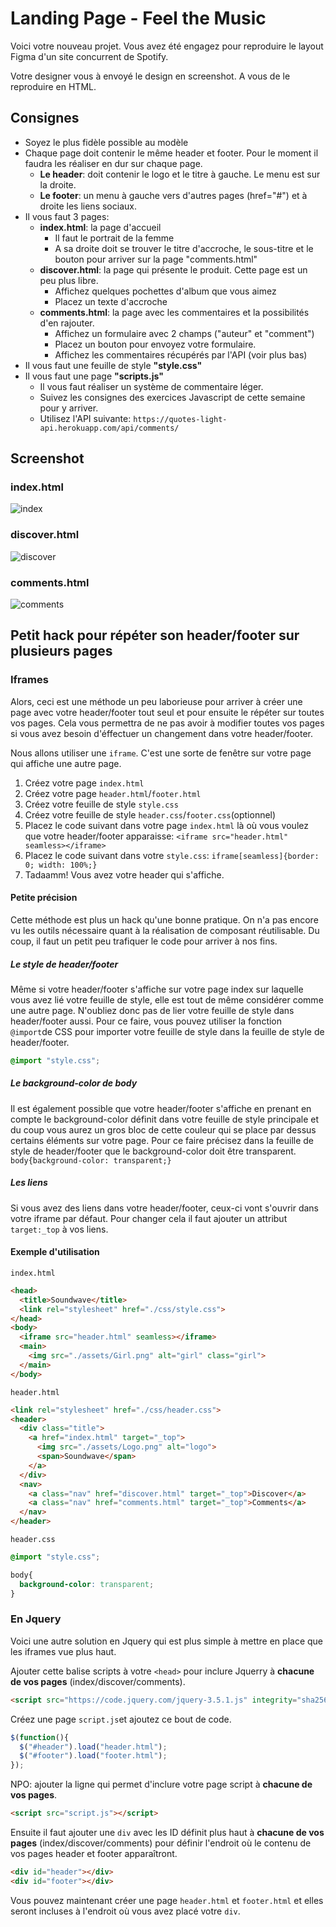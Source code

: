 # Landing Page - Feel the Music

Voici votre nouveau projet. Vous avez été engagez pour reproduire le layout Figma d'un site concurrent de Spotify.

Votre designer vous à envoyé le design en screenshot. A vous de le reproduire en HTML.

## Consignes

* Soyez le plus fidèle possible au modèle
* Chaque page doit contenir le même header et footer. Pour le moment il faudra les réaliser en dur sur chaque page. 
  * **Le header**: doit contenir le logo et le titre à gauche. Le menu est sur la droite.
  * **Le footer**: un menu à gauche vers d'autres pages (href="#") et à droite les liens sociaux.
* Il vous faut 3 pages: 
  * **index.html**: la page d'accueil
    * Il faut le portrait de la femme
    * A sa droite doit se trouver le titre d'accroche, le sous-titre et le bouton pour arriver sur la page "comments.html"
  * **discover.html**: la page qui présente le produit. Cette page est un peu plus libre.
    * Affichez quelques pochettes d'album que vous aimez
    * Placez un texte d'accroche
  * **comments.html**: la page avec les commentaires et la possibilités d'en rajouter.
    * Affichez un formulaire avec 2 champs ("auteur" et "comment")
    * Placez un bouton pour envoyez votre formulaire.
    * Affichez les commentaires récupérés par l'API (voir plus bas) 
* Il vous faut une feuille de style **"style.css"**
* Il vous faut une page **"scripts.js"**
  * Il vous faut réaliser un système de commentaire léger. 
  * Suivez les consignes des exercices Javascript de cette semaine pour y arriver.
  * Utilisez l'API suivante: `https://quotes-light-api.herokuapp.com/api/comments/`

## Screenshot

### index.html

![index](../../Img/index.png)

### discover.html

![discover](../../Img/discover.png)

### comments.html

![comments](../../Img/comment.png)

## Petit hack pour répéter son header/footer sur plusieurs pages

### Iframes

Alors, ceci est une méthode un peu laborieuse pour arriver à créer une page avec votre header/footer tout seul et pour ensuite le répéter sur toutes vos pages. Cela vous permettra de ne pas avoir à modifier toutes vos pages si vous avez besoin d'éffectuer un changement dans votre header/footer.

Nous allons utiliser une `iframe`. C'est une sorte de fenêtre sur votre page qui affiche une autre page. 

1. Créez votre page `index.html`
2. Créez votre page `header.html`/`footer.html`
3. Créez votre feuille de style `style.css`
4. Créez votre feuille de style `header.css`/`footer.css`(optionnel)
5. Placez le code suivant dans votre page `index.html` là où vous voulez que votre header/footer apparaisse: `<iframe src="header.html" seamless></iframe>`
6. Placez le code suivant dans votre `style.css`: `iframe[seamless]{border: 0; width: 100%;}`
7. Tadaamm! Vous avez votre header qui s'affiche.

#### Petite précision

Cette méthode est plus un hack qu'une bonne pratique. On n'a pas encore vu les outils nécessaire quant à la réalisation de composant réutilisable. Du coup, il faut un petit peu trafiquer le code pour arriver à nos fins.

##### Le style de header/footer

Même si votre header/footer s'affiche sur votre page index sur laquelle vous avez lié votre feuille de style, elle est tout de même considérer comme une autre page. N'oubliez donc pas  de lier votre feuille de style dans header/footer aussi. Pour ce faire, vous pouvez utiliser la fonction `@import`de CSS pour importer votre feuille de style dans la feuille de style de header/footer.

```css
@import "style.css";
```

##### Le background-color de body

Il est également possible que votre header/footer s'affiche en prenant en compte le background-color définit dans votre feuille de style principale et du coup vous aurez un gros bloc de cette couleur qui se place par dessus certains éléments sur votre page. Pour ce faire précisez dans la feuille de style de header/footer que le background-color doit être transparent. `body{background-color: transparent;}`

##### Les liens

Si vous avez des liens dans votre header/footer, ceux-ci vont s'ouvrir dans votre iframe par défaut. Pour changer cela il faut ajouter un attribut `target:_top` à vos liens.

#### Exemple d'utilisation

`index.html`

```html
<head>
  <title>Soundwave</title>
  <link rel="stylesheet" href="./css/style.css">
</head>
<body>
  <iframe src="header.html" seamless></iframe>
  <main>
    <img src="./assets/Girl.png" alt="girl" class="girl">
  </main>
</body>
```

`header.html`

```html
<link rel="stylesheet" href="./css/header.css">
<header>
  <div class="title">
    <a href="index.html" target="_top">
      <img src="./assets/Logo.png" alt="logo">
      <span>Soundwave</span>
    </a>
  </div>
  <nav>
    <a class="nav" href="discover.html" target="_top">Discover</a>
    <a class="nav" href="comments.html" target="_top">Comments</a>
  </nav>
</header>
```

`header.css`

```css
@import "style.css";

body{
  background-color: transparent;
}
```

### En Jquery

Voici une autre solution en Jquery qui est plus simple à mettre en place que les iframes vue plus haut.

Ajouter cette balise scripts à votre `<head>` pour inclure Jquerry à **chacune de vos pages** (index/discover/comments).

```html
<script src="https://code.jquery.com/jquery-3.5.1.js" integrity="sha256-QWo7LDvxbWT2tbbQ97B53yJnYU3WhH/C8ycbRAkjPDc=" crossorigin="anonymous"></script>
```

Créez une page `script.js`et ajoutez ce bout de code.

```js
$(function(){
  $("#header").load("header.html"); 
  $("#footer").load("footer.html"); 
});
```

NPO: ajouter la ligne qui permet d'inclure votre page script à **chacune de vos pages**.

```html
<script src="script.js"></script>
```

Ensuite il faut ajouter une `div` avec les ID définit plus haut à **chacune de vos pages** (index/discover/comments) pour définir l'endroit où le contenu de vos pages header et footer apparaîtront.

```html
<div id="header"></div>
<div id="footer"></div>
```

Vous pouvez maintenant créer une page `header.html` et `footer.html` et elles seront incluses à l'endroit où vous avez placé votre `div`.
